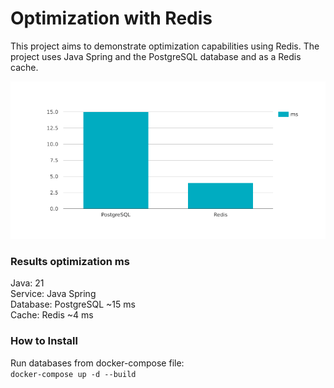 # Optimization with Redis
This project aims to demonstrate optimization capabilities using Redis. The project uses Java Spring and the PostgreSQL database and as a Redis cache.  
  
![chart](./assets/chart.png)  
### Results optimization ms
Java: 21  
Service: Java Spring  
Database: PostgreSQL ~15 ms  
Cache: Redis ~4 ms  

### How to Install

Run databases from docker-compose file:  
`docker-compose up -d --build`  
